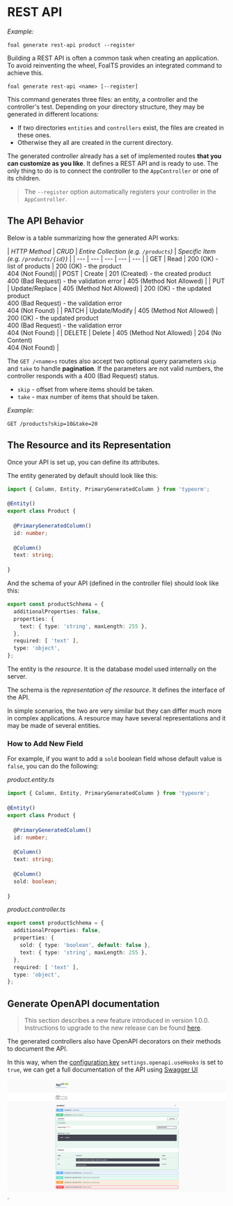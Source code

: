 # REST API

*Example:*
```
foal generate rest-api product --register
```

Building a REST API is often a common task when creating an application. To avoid reinventing the wheel, FoalTS provides an integrated command to achieve this.

```
foal generate rest-api <name> [--register]
```

This command generates three files: an entity, a controller and the controller's test. Depending on your directory structure, they may be generated in different locations:

- If two directories `entities` and `controllers` exist, the files are created in these ones.
- Otherwise they all are created in the current directory.

The generated controller already has a set of implemented routes **that you can customize as you like**. It defines a REST API and is ready to use. The only thing to do is to connect the controller to the `AppController` or one of its children.

> The `--register` option automatically registers your controller in the `AppController`.

## The API Behavior

Below is a table summarizing how the generated API works:

| *HTTP Method* | *CRUD* | *Entire Collection (e.g. `/products`)* | *Specific Item (e.g. `/products/{id}`)* |
| --- | --- | --- | --- | --- |
| GET | Read | 200 (OK) - list of products | 200 (OK) - the product <br /> 404 (Not Found)|
| POST | Create | 201 (Created) - the created product <br /> 400 (Bad Request) - the validation error | 405 (Method Not Allowed) |
| PUT | Update/Replace | 405 (Method Not Allowed) | 200 (OK) - the updated product <br /> 400 (Bad Request) - the validation error <br /> 404 (Not Found) |
| PATCH | Update/Modify | 405 (Method Not Allowed) | 200 (OK) - the updated product <br /> 400 (Bad Request) - the validation error <br /> 404 (Not Found) |
| DELETE | Delete | 405 (Method Not Allowed) | 204 (No Content) <br /> 404 (Not Found) |

The `GET /<name>s` routes also accept two optional query parameters `skip` and `take` to handle **pagination**. If the parameters are not valid numbers, the controller responds with a 400 (Bad Request) status.

- `skip` - offset from where items should be taken.
- `take` - max number of items that should be taken.

*Example:*
```
GET /products?skip=10&take=20
```

## The Resource and its Representation

Once your API is set up, you can define its attributes.

The entity generated by default should look like this:
```typescript
import { Column, Entity, PrimaryGeneratedColumn } from 'typeorm';

@Entity()
export class Product {

  @PrimaryGeneratedColumn()
  id: number;

  @Column()
  text: string;

}
```

And the schema of your API (defined in the controller file) should look like this:
```typescript
export const productSchhema = {
  additionalProperties: false,
  properties: {
    text: { type: 'string', maxLength: 255 },
  },
  required: [ 'text' ],
  type: 'object',
};
```

The entity is the *resource*. It is the database model used internally on the server.

The schema is the *representation of the resource*. It defines the interface of the API.

In simple scenarios, the two are very similar but they can differ much more in complex applications. A resource may have several representations and it may be made of several entities.

### How to Add New Field

For example, if you want to add a `sold` boolean field whose default value is `false`, you can do the following:

*product.entity.ts*
```typescript
import { Column, Entity, PrimaryGeneratedColumn } from 'typeorm';

@Entity()
export class Product {

  @PrimaryGeneratedColumn()
  id: number;

  @Column()
  text: string;

  @Column()
  sold: boolean;

}
```

*product.controller.ts*
```typescript
export const productSchhema = {
  additionalProperties: false,
  properties: {
    sold: { type: 'boolean', default: false },
    text: { type: 'string', maxLength: 255 },
  },
  required: [ 'text' ],
  type: 'object',
};
```

## Generate OpenAPI documentation

> This section describes a new feature introduced in version 1.0.0. Instructions to upgrade to the new release can be found [here](https://github.com/FoalTS/foal/releases/tag/v1.0.0).

The generated controllers also have OpenAPI decorators on their methods to document the API.

In this way, when the [configuration key](../deployment-and-environments/configuration.md) `settings.openapi.useHooks` is set to `true`, we can get a full documentation of the API using [Swagger UI](./openapi-and-swagger-ui.md)

![Example of documentation](./rest-openapi.png).